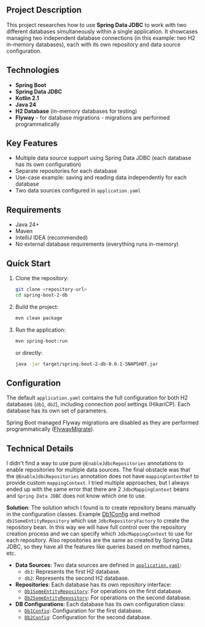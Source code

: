 ## Project Description

This project researches how to use **Spring Data JDBC** to work with two different databases simultaneously within a
single application. It showcases managing two independent database connections (in this example: two H2 in-memory
databases), each with its own repository and data source configuration.

## Technologies

- **Spring Boot**
- **Spring Data JDBC**
- **Kotlin 2.1**
- **Java 24**
- **H2 Database** (in-memory databases for testing)
- **Flyway** – for database migrations - migrations are performed programmatically

## Key Features

- Multiple data source support using Spring Data JDBC (each database has its own configuration)
- Separate repositories for each database
- Use-case example: saving and reading data independently for each database
- Two data sources configured in `application.yaml`

## Requirements

- Java 24+
- Maven
- IntelliJ IDEA (recommended)
- No external database requirements (everything runs in-memory)

## Quick Start

1. Clone the repository:
   ```bash
   git clone <repository-url>
   cd spring-boot-2-db
   ```

2. Build the project:
   ```bash
   mvn clean package
   ```

3. Run the application:
   ```bash
   mvn spring-boot:run
   ```
   or directly:
   ```bash
   java -jar target/spring-boot-2-db-0.0.1-SNAPSHOT.jar
   ```

## Configuration

The default `application.yaml` contains the full configuration for both H2 databases (`db1`, `db2`), including
connection pool settings (HikariCP). Each database has its own set of parameters.

Spring Boot managed Flyway migrations are disabled as they are performed
programmatically ([FlywayMigrate](src/main/kotlin/com/slupicki/springboot2db/config/FlywayMigrate.kt)).

## Technical Details

I didn't find a way to use pure `@EnableJdbcRepositories` annotations to enable repositories for multiple data sources.
The final obstacle was that the `@EnableJdbcRepositories` annotation does not have `mappingContextRef` to provide custom `mappingContext`.
I tried multiple approaches, but I always ended up with the same error that there are 2 `JdbcMappingContext` beans and
`Spring Data JDBC` does not know which one to use.

**Solution**: The solution which I found is to create repository beans manually in the configuration classes.
Example [Db1Config](src/main/kotlin/com/slupicki/springboot2db/config/Db1Config.kt) and method `db1SomeEntityRepository`
which use `JdbcRepositoryFactory` to create the repository bean. In this way we will have full control over the
repository creation process and we can specify which `JdbcMappingContext` to use for each repository.
Also repositories are the same as created by Spring Data JDBC, so they have all the features like queries
based on method names, etc.


- **Data Sources**: Two data sources are defined in [`application.yaml`](src/main/resources/application.yaml):
  - `db1`: Represents the first H2 database.
  - `db2`: Represents the second H2 database.
- **Repositories**: Each database has its own repository interface:
  - [`Db1SomeEntityRepository`](src/main/kotlin/com/slupicki/springboot2db/repo/db1/Db1SomeEntityRepository.kt): For operations on the first database.
  - [`Db2SomeEntityRepository`](src/main/kotlin/com/slupicki/springboot2db/repo/db2/Db2SomeEntityRepository.kt): For operations on the second database.
- **DB Configurations**: Each database has its own configuration class:
  - [`Db1Config`](src/main/kotlin/com/slupicki/springboot2db/config/Db1Config.kt): Configuration for the first database.
  - [`Db2Config`](src/main/kotlin/com/slupicki/springboot2db/config/Db2Config.kt): Configuration for the second database.

